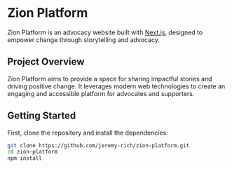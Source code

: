 # Zion Platform

Zion Platform is an advocacy website built with [Next.js](https://nextjs.org), designed to empower change through storytelling and advocacy.

## Project Overview

Zion Platform aims to provide a space for sharing impactful stories and driving positive change. It leverages modern web technologies to create an engaging and accessible platform for advocates and supporters.

## Getting Started

First, clone the repository and install the dependencies:

```bash
git clone https://github.com/jeremy-rich/zion-platform.git
cd zion-platform
npm install
